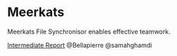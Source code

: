 # Meerkats
Meerkats File Synchronisor enables effective teamwork.


[Intermediate Report](https://github.com/Bellapierre/Intermediate-Report) @Bellapierre @samahghamdi
